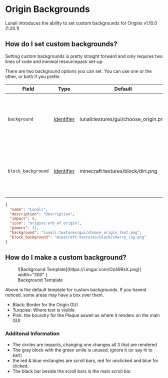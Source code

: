 # Origin Backgrounds

Lunali introduces the ability to set custom backgrounds for Origins v1.10.0 (1.20.1)

## How do I set custom backgrounds?

Setting custom backgrounds is pretty straight forward and only requires two lines of code and minimal resourcepack set-up.

There are two background options you can set. You can use one or the other, or both if you prefer.

| Field              | Type                                                                                | Default                               | Description                                                                  |
| ------------------ | ----------------------------------------------------------------------------------- | ------------------------------------- | ---------------------------------------------------------------------------- |
| `background`       | [Identifier](https://origins.readthedocs.io/en/latest/types/data_types/string/)     | lunali:textures/gui/choose_origin.png | Defines the GUI background to use. Just uses the default Origins background. |
| `block_background` | [Identifier](https://origins.readthedocs.io/en/latest/types/data_types/identifier/) | minecraft:textures/block/dirt.png     | Defines the tile background when choosing an origin for the first time.      |

```JSON
{
  "name": "Lunali",
  "description": "Description",
  "impact": 0,
  "icon": "origins:orb_of_origin",
  "powers": [],
  "background": "lunali:textures/gui/choose_origin_test.png",
  "block_background": "minecraft:textures/block/cherry_log.png"
}
```

## How do I make a custom background?

<figure markdown="span">
  ![Background Template](https://i.imgur.com/Oz49RsX.png){ width="300" }
  <figcaption>Background Template</figcaption>
</figure>

Above is the default template for custom backgrounds. If you havent noticed, some areas may have a box over them.

- Black: Border for the Origin GUI
- Turqoise: Where text is visible
- Pink: the boundry for the Plaque aswell as where it renders on the main GUI

### Additonal Information

- The circles are impacts, changing one changes all 3 that are rendered
- The gray block with the green smile is unused, ignore it (or say hi to karl)
- the red & blue rectangles are scroll bars, red for unclicked and blue for clicked.
- The black bar beside the scroll bars is the main scroll bar.
